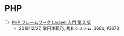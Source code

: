 # PHP

- [ ] [PHP フレームワーク Laravel 入門 第 2 版](https://www.amazon.co.jp/dp/B08625YD7H)
  - 2019/12/27, 掌田津耶乃, 秀和システム, 368p, ¥2673
